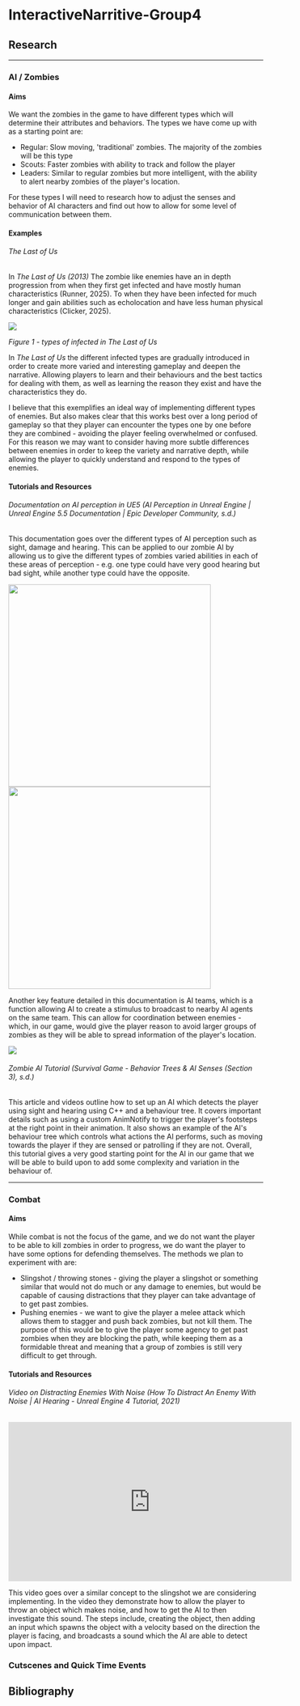# InteractiveNarritive-Group4
## Research
- - -
### AI / Zombies
#### Aims
We want the zombies in the game to have different types which will determine their attributes and behaviors. The types we have come up with as a starting point are:
- Regular: Slow moving, 'traditional' zombies. The majority of the zombies will be this type
- Scouts: Faster zombies with ability to track and follow the player
- Leaders: Similar to regular zombies but more intelligent, with the ability to alert nearby zombies of the player's location.

For these types I will need to research how to adjust the senses and behavior of AI characters and find out how to allow for some level of communication between them.  

#### Examples
###### The Last of Us
In *The Last of Us (2013)* The zombie like enemies have an in depth progression from when they first get infected and have mostly human characteristics (Runner, 2025). To when they have been infected for much longer and gain abilities such as echolocation and have less human physical characteristics (Clicker, 2025).

<img src="https://images.steamusercontent.com/ugc/913534958639653803/1FAC12D23FA522F70EE1760A4C80E09B1123AF69/?imw=5000&imh=5000&ima=fit&impolicy=Letterbox&imcolor=%23000000&letterbox=false"/>

*Figure 1 - types of infected in The Last of Us*

In *The Last of Us* the different infected types are gradually introduced in order to create more varied and interesting gameplay and deepen the narrative. Allowing players to learn and their behaviours and the best tactics for dealing with them, as well as learning the reason they exist and have the characteristics they do. 

I believe that this exemplifies an ideal way of implementing different types of enemies. But also makes clear that this works best over a long period of gameplay so that they player can encounter the types one by one before they are combined - avoiding the player feeling overwhelmed or confused. For this reason we may want to consider having more subtle differences between enemies in order to keep the variety and narrative depth, while allowing the player to quickly understand and respond to the types of enemies. 

#### Tutorials and Resources
###### Documentation on AI perception in UE5 (AI Perception in Unreal Engine | Unreal Engine 5.5 Documentation | Epic Developer Community, s.d.)
This documentation goes over the different types of AI perception such as sight, damage and hearing. This can be applied to our zombie AI by allowing us to give the different types of zombies varied abilities in each of these areas of perception - e.g. one type could have very good hearing but bad sight, while another type could have the opposite.

<img height=400 src="https://dev.epicgames.com/community/api/documentation/image/7969bfb8-6c4b-4cdc-8477-03e432496b29?resizing_type=fit&amp;width=1400&amp;height=829"/>

<img height="400" src="https://dev.epicgames.com/community/api/documentation/image/cdcac1bb-a6eb-4c86-8f08-c2536679c34c?resizing_type=fit"/>

Another key feature detailed in this documentation is AI teams, which is a function allowing AI to create a stimulus to broadcast to nearby AI agents on the same team. This can allow for coordination between enemies - which, in our game, would give the player reason to avoid larger groups of zombies as they will be able to spread information of the player's location.

<img src="https://dev.epicgames.com/community/api/documentation/image/ce61859f-a1ad-4eed-bb33-a2c31f5f8b2f?resizing_type=fit"/>

###### Zombie AI Tutorial (Survival Game - Behavior Trees & AI Senses (Section 3), s.d.)
This article and videos outline how to set up an AI which detects the player using sight and hearing using C++ and a behaviour tree. It covers important details such as using a custom AnimNotify to trigger the player's footsteps at the right point in their animation. It also shows an example of the AI's behaviour tree which controls what actions the AI performs, such as moving towards the player if they are sensed or patrolling if they are not. Overall, this tutorial gives a very good starting point for the AI in our game that we will be able to build upon to add some complexity and variation in the behaviour of.
- - -
### Combat
#### Aims
While combat is not the focus of the game, and we do not want the player to be able to kill zombies in order to progress, we do want the player to have some options for defending themselves. The methods we plan to experiment with are:
- Slingshot / throwing stones - giving the player a slingshot or something similar that would not do much or any damage to enemies, but would be capable of causing distractions that they player can take advantage of to get past zombies.
- Pushing enemies - we want to give the player a melee attack which allows them to stagger and push back zombies, but not kill them. The purpose of this would be to give the player some agency to get past zombies when they are blocking the path, while keeping them as a formidable threat and meaning that a group of zombies is still very difficult to get through.

#### Tutorials and Resources
###### Video on Distracting Enemies With Noise (How To Distract An Enemy With Noise | AI Hearing - Unreal Engine 4 Tutorial, 2021)

<iframe width="560" height="315" src="https://www.youtube.com/embed/w0t75DdkazU?si=O9R0JrMeBcF1LWG0" title="YouTube video player" frameborder="0" allow="accelerometer; autoplay; clipboard-write; encrypted-media; gyroscope; picture-in-picture; web-share" referrerpolicy="strict-origin-when-cross-origin" allowfullscreen></iframe>

This video goes over a similar concept to the slingshot we are considering implementing. In the video they demonstrate how to allow the player to throw an object which makes noise, and how to get the AI to then investigate this sound. The steps include, creating the object, then adding an input which spawns the object with a velocity based on the direction the player is facing, and broadcasts a sound which the AI are able to detect upon impact.
### Cutscenes and Quick Time Events


## Bibliography